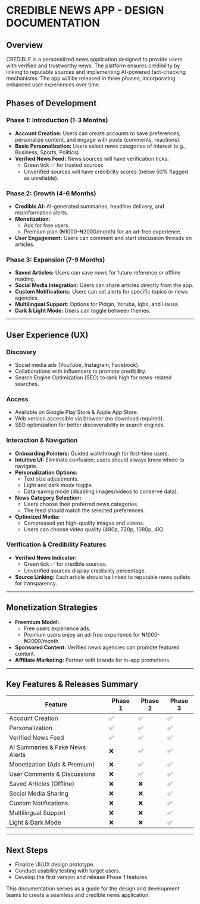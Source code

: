 # **CREDIBLE NEWS APP - DESIGN DOCUMENTATION**

## **Overview**
CREDIBLE is a personalized news application designed to provide users with verified and trustworthy news. The platform ensures credibility by linking to reputable sources and implementing AI-powered fact-checking mechanisms. The app will be released in three phases, incorporating enhanced user experiences over time.

## **Phases of Development**
### **Phase 1: Introduction (1-3 Months)**
- **Account Creation:** Users can create accounts to save preferences, personalize content, and engage with posts (comments, reactions).
- **Basic Personalization:** Users select news categories of interest (e.g., Business, Sports, Politics).
- **Verified News Feed:** News sources will have verification ticks:
  - Green tick ✅ for trusted sources
  - Unverified sources will have credibility scores (below 50% flagged as unreliable).

### **Phase 2: Growth (4-6 Months)**
- **Credible AI:** AI-generated summaries, headline delivery, and misinformation alerts.
- **Monetization:**
  - Ads for free users.
  - Premium plan (₦1000-₦2000/month) for an ad-free experience.
- **User Engagement:** Users can comment and start discussion threads on articles.

### **Phase 3: Expansion (7-9 Months)**
- **Saved Articles:** Users can save news for future reference or offline reading.
- **Social Media Integration:** Users can share articles directly from the app.
- **Custom Notifications:** Users can set alerts for specific topics or news agencies.
- **Multilingual Support:** Options for Pidgin, Yoruba, Igbo, and Hausa.
- **Dark & Light Mode:** Users can toggle between themes.

---
## **User Experience (UX)**
### **Discovery**
- Social media ads (YouTube, Instagram, Facebook).
- Collaborations with influencers to promote credibility.
- Search Engine Optimization (SEO) to rank high for news-related searches.

### **Access**
- Available on Google Play Store & Apple App Store.
- Web version accessible via browser (no download required).
- SEO optimization for better discoverability in search engines.

### **Interaction & Navigation**
- **Onboarding Pointers:** Guided walkthrough for first-time users.
- **Intuitive UI:** Eliminate confusion; users should always know where to navigate.
- **Personalization Options:**
  - Text size adjustments.
  - Light and dark mode toggle.
  - Data-saving mode (disabling images/videos to conserve data).
- **News Category Selection:**
  - Users choose their preferred news categories.
  - The feed should match the selected preferences.
- **Optimized Media:**
  - Compressed yet high-quality images and videos.
  - Users can choose video quality (480p, 720p, 1080p, 4K).

### **Verification & Credibility Features**
- **Verified News Indicator:**
  - Green tick ✅ for credible sources.
  - Unverified sources display credibility percentage.
- **Source Linking:** Each article should be linked to reputable news outlets for transparency.

---
## **Monetization Strategies**
- **Freemium Model:**
  - Free users experience ads.
  - Premium users enjoy an ad-free experience for ₦1000-₦2000/month.
- **Sponsored Content:** Verified news agencies can promote featured content.
- **Affiliate Marketing:** Partner with brands for in-app promotions.

---
## **Key Features & Releases Summary**
| Feature | Phase 1 | Phase 2 | Phase 3 |
|---------|--------|--------|--------|
| Account Creation | ✅ | ✅ | ✅ |
| Personalization | ✅ | ✅ | ✅ |
| Verified News Feed | ✅ | ✅ | ✅ |
| AI Summaries & Fake News Alerts | ❌ | ✅ | ✅ |
| Monetization (Ads & Premium) | ❌ | ✅ | ✅ |
| User Comments & Discussions | ❌ | ✅ | ✅ |
| Saved Articles (Offline) | ❌ | ❌ | ✅ |
| Social Media Sharing | ❌ | ❌ | ✅ |
| Custom Notifications | ❌ | ❌ | ✅ |
| Multilingual Support | ❌ | ❌ | ✅ |
| Light & Dark Mode | ❌ | ❌ | ✅ |

---
## **Next Steps**
- Finalize UI/UX design prototype.
- Conduct usability testing with target users.
- Develop the first version and release Phase 1 features.

This documentation serves as a guide for the design and development teams to create a seamless and credible news application.

